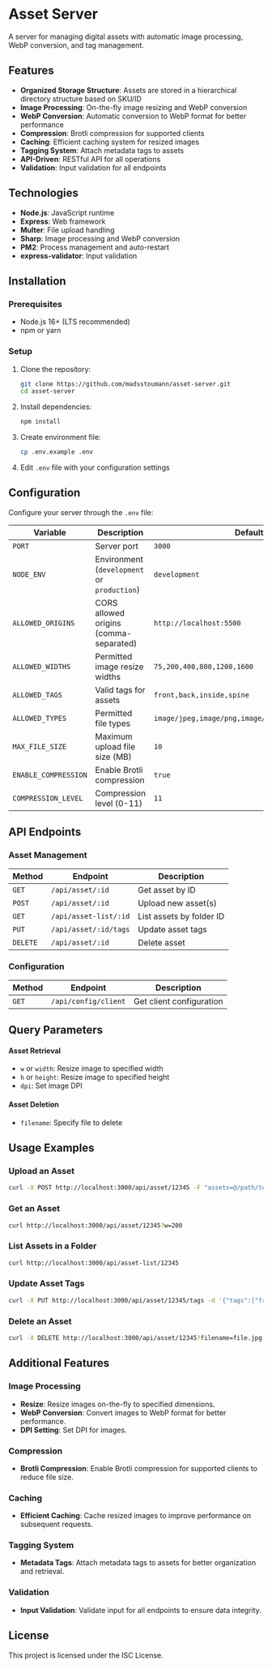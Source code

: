 # Asset Server

A server for managing digital assets with automatic image processing, WebP conversion, and tag management.

## Features

- **Organized Storage Structure**: Assets are stored in a hierarchical directory structure based on SKU/ID
- **Image Processing**: On-the-fly image resizing and WebP conversion
- **WebP Conversion**: Automatic conversion to WebP format for better performance
- **Compression**: Brotli compression for supported clients
- **Caching**: Efficient caching system for resized images
- **Tagging System**: Attach metadata tags to assets
- **API-Driven**: RESTful API for all operations
- **Validation**: Input validation for all endpoints

## Technologies

- **Node.js**: JavaScript runtime
- **Express**: Web framework
- **Multer**: File upload handling
- **Sharp**: Image processing and WebP conversion
- **PM2**: Process management and auto-restart
- **express-validator**: Input validation

## Installation

### Prerequisites

- Node.js 16+ (LTS recommended)
- npm or yarn

### Setup

1. Clone the repository:
   ```bash
   git clone https://github.com/madsstoumann/asset-server.git
   cd asset-server
   ```

2. Install dependencies:
   ```bash
   npm install
   ```

3. Create environment file:
   ```bash
   cp .env.example .env
   ```

4. Edit `.env` file with your configuration settings

## Configuration

Configure your server through the `.env` file:

| Variable | Description | Default |
|----------|-------------|---------|
| `PORT` | Server port | `3000` |
| `NODE_ENV` | Environment (`development` or `production`) | `development` |
| `ALLOWED_ORIGINS` | CORS allowed origins (comma-separated) | `http://localhost:5500` |
| `ALLOWED_WIDTHS` | Permitted image resize widths | `75,200,400,800,1200,1600` |
| `ALLOWED_TAGS` | Valid tags for assets | `front,back,inside,spine` |
| `ALLOWED_TYPES` | Permitted file types | `image/jpeg,image/png,image/gif,application/pdf` |
| `MAX_FILE_SIZE` | Maximum upload file size (MB) | `10` |
| `ENABLE_COMPRESSION` | Enable Brotli compression | `true` |
| `COMPRESSION_LEVEL` | Compression level (0-11) | `11` |

## API Endpoints

### Asset Management

| Method | Endpoint | Description |
|--------|----------|-------------|
| `GET` | `/api/asset/:id` | Get asset by ID |
| `POST` | `/api/asset/:id` | Upload new asset(s) |
| `GET` | `/api/asset-list/:id` | List assets by folder ID |
| `PUT` | `/api/asset/:id/tags` | Update asset tags |
| `DELETE` | `/api/asset/:id` | Delete asset |

### Configuration

| Method | Endpoint | Description |
|--------|----------|-------------|
| `GET` | `/api/config/client` | Get client configuration |

## Query Parameters

#### Asset Retrieval
- `w` or `width`: Resize image to specified width
- `h` or `height`: Resize image to specified height
- `dpi`: Set image DPI

#### Asset Deletion
- `filename`: Specify file to delete

## Usage Examples

### Upload an Asset
```bash
curl -X POST http://localhost:3000/api/asset/12345 -F "assets=@/path/to/your/file.jpg"
```

### Get an Asset
```bash
curl http://localhost:3000/api/asset/12345?w=200
```

### List Assets in a Folder
```bash
curl http://localhost:3000/api/asset-list/12345
```

### Update Asset Tags
```bash
curl -X PUT http://localhost:3000/api/asset/12345/tags -d '{"tags":["front","back"]}' -H "Content-Type: application/json"
```

### Delete an Asset
```bash
curl -X DELETE http://localhost:3000/api/asset/12345?filename=file.jpg
```

## Additional Features

### Image Processing
- **Resize**: Resize images on-the-fly to specified dimensions.
- **WebP Conversion**: Convert images to WebP format for better performance.
- **DPI Setting**: Set DPI for images.

### Compression
- **Brotli Compression**: Enable Brotli compression for supported clients to reduce file size.

### Caching
- **Efficient Caching**: Cache resized images to improve performance on subsequent requests.

### Tagging System
- **Metadata Tags**: Attach metadata tags to assets for better organization and retrieval.

### Validation
- **Input Validation**: Validate input for all endpoints to ensure data integrity.

## License

This project is licensed under the ISC License.

